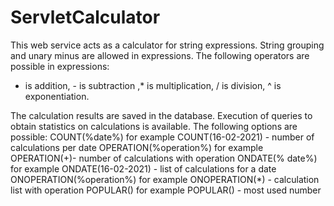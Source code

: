 # ServletCalculator

This web service acts as a calculator for string expressions. String grouping and unary minus are allowed in expressions.
The following operators are possible in expressions:
+ is addition, - is subtraction ,* is multiplication, / is division, ^ is exponentiation.

The calculation results are saved in the database. 
Execution of queries to obtain statistics on calculations is available.
The following options are possible:
COUNT(%date%) for example COUNT(16-02-2021) - number of calculations per date
OPERATION(%operation%) for example OPERATION(+)- number of calculations with operation
ONDATE(% date%) for example ONDATE(16-02-2021) - list of calculations for a date
ONOPERATION(%operation%) for example ONOPERATION(*) - calculation list with operation
POPULAR() for example POPULAR() - most used number

